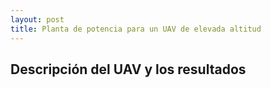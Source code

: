 ```yaml
---
layout: post
title: Planta de potencia para un UAV de elevada altitud
---
```


## Descripción del UAV y los resultados
